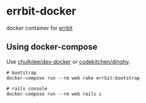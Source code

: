 # errbit-docker

docker container for [errbit](https://github.com/errbit/errbit)

## Using docker-compose

Use [chulkilee/dev-docker](https://github.com/chulkilee/dev-docker) or [codekitchen/dinghy](https://github.com/codekitchen/dinghy).

```
# bootstrap
docker-compose run --rm web rake errbit:bootstrap

# rails console
docker-compose run --rm web rails c
```
